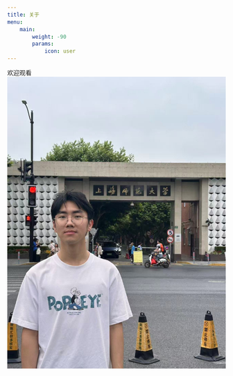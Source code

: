 ```yaml
---
title: 关于
menu:
    main: 
        weight: -90
        params:
            icon: user
---
```

欢迎观看
![](me.JPG)